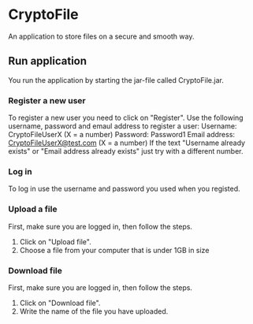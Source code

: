 # CryptoFile
An application to store files on a secure and smooth way.

## Run application
You run the application by starting the jar-file called CryptoFile.jar. 

### Register a new user
To register a new user you need to click on "Register".
Use the following username, password and emaul address to register a user:
Username: CryptoFileUserX (X = a number)
Password: Password1
Email address: CryptoFileUserX@test.com (X = a number)
If the text "Username already exists" or "Email address already exists" just try with a different number.

### Log in
To log in use the username and password you used when you registed.

### Upload a file
First, make sure you are logged in, then follow the steps. 
1. Click on "Upload file".
2. Choose a file from your computer that is under 1GB in size

### Download file
First, make sure you are logged in, then follow the steps. 
1. Click on "Download file".
2. Write the name of the file you have uploaded.
